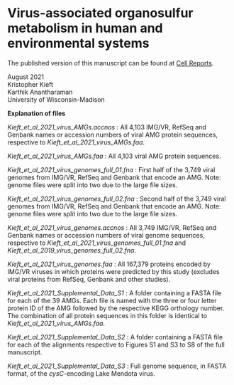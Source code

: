 # Virus-associated organosulfur metabolism in human and environmental systems

The published version of this manuscript can be found at [Cell Reports](https://www.sciencedirect.com/science/article/pii/S2211124721008949).  

August 2021  
Kristopher Kieft  
Karthik Anantharaman  
University of Wisconsin-Madison 


__Explanation of files__

_Kieft_et_al_2021_virus_AMGs.accnos_ : All 4,103 IMG/VR, RefSeq and Genbank names or accession numbers of viral AMG protein sequences, respective to _Kieft_et_al_2021_virus_AMGs.faa_.

_Kieft_et_al_2021_virus_AMGs.faa_ : All 4,103 viral AMG protein sequences.

_Kieft_et_al_2021_virus_genomes_full_01.fna_ : First half of the 3,749 viral genomes from IMG/VR, RefSeq and Genbank that encode an AMG. Note: genome files were split into two due to the large file sizes.

_Kieft_et_al_2021_virus_genomes_full_02.fna_ : Second half of the 3,749 viral genomes from IMG/VR, RefSeq and Genbank that encode an AMG. Note: genome files were split into two due to the large file sizes.

_Kieft_et_al_2021_virus_genomes.accnos_ : All 3,749 IMG/VR, RefSeq and Genbank names or accession numbers of viral genome sequences, respective to _Kieft_et_al_2021_virus_genomes_full_01.fna_ and _Kieft_et_al_2019_virus_genomes_full_02.fna_.

_Kieft_et_al_2021_virus_genomes.faa_ : All 167,379 proteins encoded by IMG/VR viruses in which proteins were predicted by this study (excludes viral proteins from RefSeq, Genbank and other studies).

_Kieft_et_al_2021_Supplemental_Data_S1_ : A folder containing a FASTA file for each of the 39 AMGs. Each file is named with the three or four letter protein ID of the AMG followed by the respective KEGG orthology number. The combination of all protein sequences in this folder is identical to _Kieft_et_al_2021_virus_AMGs.faa_.

_Kieft_et_al_2021_Supplemental_Data_S2_ : A folder containing a FASTA file for each of the alignments respective to Figures S1 and S3 to S8 of the full manuscript.

_Kieft_et_al_2021_Supplemental_Data_S3_ : Full genome sequence, in FASTA format, of the _cysC_-encoding Lake Mendota virus.
